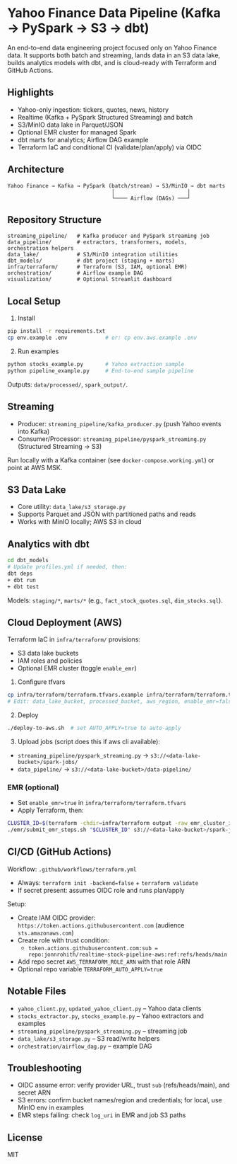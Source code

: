 # Yahoo Finance Data Pipeline (Kafka → PySpark → S3 → dbt)

An end-to-end data engineering project focused only on Yahoo Finance data. It supports both batch and streaming, lands data in an S3 data lake, builds analytics models with dbt, and is cloud-ready with Terraform and GitHub Actions.

## Highlights
- Yahoo-only ingestion: tickers, quotes, news, history
- Realtime (Kafka + PySpark Structured Streaming) and batch
- S3/MinIO data lake in Parquet/JSON
- Optional EMR cluster for managed Spark
- dbt marts for analytics; Airflow DAG example
- Terraform IaC and conditional CI (validate/plan/apply) via OIDC

## Architecture
```
Yahoo Finance → Kafka → PySpark (batch/stream) → S3/MinIO → dbt marts
                                 │                       │
                                 └──── Airflow (DAGs) ───┘
```

## Repository Structure
```
streaming_pipeline/   # Kafka producer and PySpark streaming job
data_pipeline/        # extractors, transformers, models, orchestration helpers
data_lake/            # S3/MinIO integration utilities
dbt_models/           # dbt project (staging + marts)
infra/terraform/      # Terraform (S3, IAM, optional EMR)
orchestration/        # Airflow example DAG
visualization/        # Optional Streamlit dashboard
```

## Local Setup
1) Install
```bash
pip install -r requirements.txt
cp env.example .env            # or: cp env.aws.example .env
```
2) Run examples
```bash
python stocks_example.py       # Yahoo extraction sample
python pipeline_example.py     # End-to-end sample pipeline
```
Outputs: `data/processed/`, `spark_output/`.

## Streaming
- Producer: `streaming_pipeline/kafka_producer.py` (push Yahoo events into Kafka)
- Consumer/Processor: `streaming_pipeline/pyspark_streaming.py` (Structured Streaming → S3)

Run locally with a Kafka container (see `docker-compose.working.yml`) or point at AWS MSK.

## S3 Data Lake
- Core utility: `data_lake/s3_storage.py`
- Supports Parquet and JSON with partitioned paths and reads
- Works with MinIO locally; AWS S3 in cloud

## Analytics with dbt
```bash
cd dbt_models
# Update profiles.yml if needed, then:
dbt deps
+ dbt run
+ dbt test
```
Models: `staging/*`, `marts/*` (e.g., `fact_stock_quotes.sql`, `dim_stocks.sql`).

## Cloud Deployment (AWS)
Terraform IaC in `infra/terraform/` provisions:
- S3 data lake buckets
- IAM roles and policies
- Optional EMR cluster (toggle `enable_emr`)

1) Configure tfvars
```bash
cp infra/terraform/terraform.tfvars.example infra/terraform/terraform.tfvars
# Edit: data_lake_bucket, processed_bucket, aws_region, enable_emr=false
```
2) Deploy
```bash
./deploy-to-aws.sh  # set AUTO_APPLY=true to auto-apply
```
3) Upload jobs (script does this if aws cli available):
- `streaming_pipeline/pyspark_streaming.py` → `s3://<data-lake-bucket>/spark-jobs/`
- `data_pipeline/` → `s3://<data-lake-bucket>/data-pipeline/`

### EMR (optional)
- Set `enable_emr=true` in `infra/terraform/terraform.tfvars`
- Apply Terraform, then:
```bash
CLUSTER_ID=$(terraform -chdir=infra/terraform output -raw emr_cluster_id)
./emr/submit_emr_steps.sh "$CLUSTER_ID" s3://<data-lake-bucket>/spark-jobs/pyspark_streaming.py
```

## CI/CD (GitHub Actions)
Workflow: `.github/workflows/terraform.yml`
- Always: `terraform init -backend=false` + `terraform validate`
- If secret present: assumes OIDC role and runs plan/apply

Setup:
- Create IAM OIDC provider: `https://token.actions.githubusercontent.com` (audience `sts.amazonaws.com`)
- Create role with trust condition:
  - `token.actions.githubusercontent.com:sub = repo:jonnrohith/realtime-stock-pipeline-aws:ref:refs/heads/main`
- Add repo secret `AWS_TERRAFORM_ROLE_ARN` with that role ARN
- Optional repo variable `TERRAFORM_AUTO_APPLY=true`

## Notable Files
- `yahoo_client.py`, `updated_yahoo_client.py` – Yahoo data clients
- `stocks_extractor.py`, `stocks_example.py` – Yahoo extractors and examples
- `streaming_pipeline/pyspark_streaming.py` – streaming job
- `data_lake/s3_storage.py` – S3 read/write helpers
- `orchestration/airflow_dag.py` – example DAG

## Troubleshooting
- OIDC assume error: verify provider URL, trust `sub` (refs/heads/main), and secret ARN
- S3 errors: confirm bucket names/region and credentials; for local, use MinIO env in examples
- EMR steps failing: check `log_uri` in EMR and job S3 paths

## License
MIT


